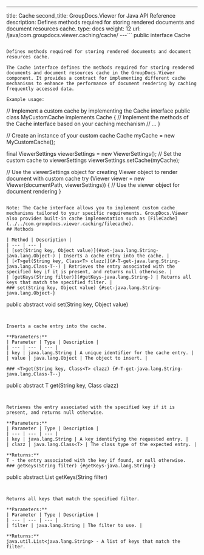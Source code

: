 ---
title: Cache
second_title: GroupDocs.Viewer for Java API Reference
description: Defines methods required for storing rendered documents and document resources cache.
type: docs
weight: 12
url: /java/com.groupdocs.viewer.caching/cache/
---```
public interface Cache
```

Defines methods required for storing rendered documents and document resources cache.

The Cache interface defines the methods required for storing rendered documents and document resources cache in the GroupDocs.Viewer component. It provides a contract for implementing different cache mechanisms to enhance the performance of document rendering by caching frequently accessed data.

Example usage:

```

 // Implement a custom cache by implementing the Cache interface
 public class MyCustomCache implements Cache {
     // Implement the methods of the Cache interface based on your caching mechanism
     // ...
 }

 // Create an instance of your custom cache
 Cache myCache = new MyCustomCache();

 final ViewerSettings viewerSettings = new ViewerSettings();
 // Set the custom cache to viewerSettings
 viewerSettings.setCache(myCache);

 // Use the viewerSettings object for creating Viewer object to render document with custom cache
 try (Viewer viewer = new Viewer(documentPath, viewerSettings)) {
     // Use the viewer object for document rendering
 }
 
```

Note: The Cache interface allows you to implement custom cache mechanisms tailored to your specific requirements. GroupDocs.Viewer also provides built-in cache implementation such as [FileCache](../../com.groupdocs.viewer.caching/filecache).
## Methods

| Method | Description |
| --- | --- |
| [set(String key, Object value)](#set-java.lang.String-java.lang.Object-) | Inserts a cache entry into the cache. |
| [<T>get(String key, Class<T> clazz)](#-T-get-java.lang.String-java.lang.Class-T--) | Retrieves the entry associated with the specified key if it is present, and returns null otherwise. |
| [getKeys(String filter)](#getKeys-java.lang.String-) | Returns all keys that match the specified filter. |
### set(String key, Object value) {#set-java.lang.String-java.lang.Object-}
```
public abstract void set(String key, Object value)
```


Inserts a cache entry into the cache.

**Parameters:**
| Parameter | Type | Description |
| --- | --- | --- |
| key | java.lang.String | A unique identifier for the cache entry. |
| value | java.lang.Object | The object to insert. |

### <T>get(String key, Class<T> clazz) {#-T-get-java.lang.String-java.lang.Class-T--}
```
public abstract T <T>get(String key, Class<T> clazz)
```


Retrieves the entry associated with the specified key if it is present, and returns null otherwise.

**Parameters:**
| Parameter | Type | Description |
| --- | --- | --- |
| key | java.lang.String | A key identifying the requested entry. |
| clazz | java.lang.Class<T> | The class type of the expected entry. |

**Returns:**
T - the entry associated with the key if found, or null otherwise.
### getKeys(String filter) {#getKeys-java.lang.String-}
```
public abstract List<String> getKeys(String filter)
```


Returns all keys that match the specified filter.

**Parameters:**
| Parameter | Type | Description |
| --- | --- | --- |
| filter | java.lang.String | The filter to use. |

**Returns:**
java.util.List<java.lang.String> - A list of keys that match the filter.
